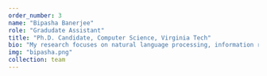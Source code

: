 ```yaml
---
order_number: 3
name: "Bipasha Banerjee"
role: "Gradudate Assistant"
title: "Ph.D. Candidate, Computer Science, Virginia Tech"
bio: "My research focuses on natural language processing, information retrieval and mining scholarly data."
img: "bipasha.png"
collection: team
---
```


